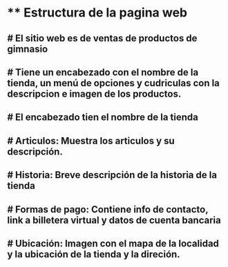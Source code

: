 # ** Estructura de la pagina web
## #  El sitio web es de ventas de productos de gimnasio
## #  Tiene un encabezado con el nombre de la tienda, un menú de opciones y cudriculas con la descripcion e imagen de los productos.
## #  El encabezado tien el nombre de la tienda
## #  Articulos: Muestra los articulos y su descripción.
## #  Historia: Breve descripción de la historia de la tienda
## #  Formas de pago: Contiene info de contacto, link a billetera virtual y datos de cuenta bancaria
## #  Ubicación: Imagen con el mapa de la localidad y la ubicación de la tienda y la direción.
     

